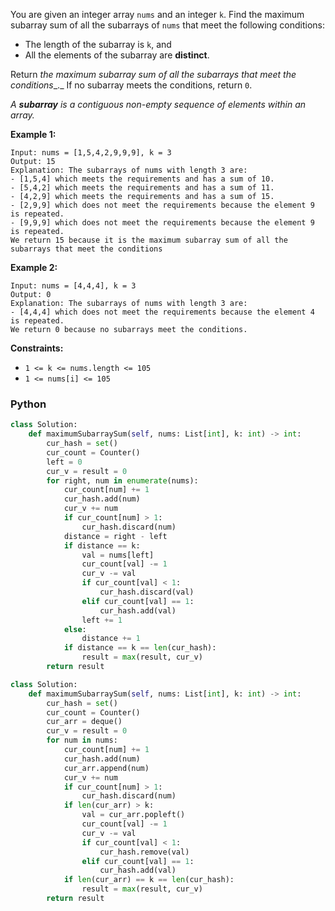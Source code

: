 You are given an integer array  `nums`  and an integer  `k`. Find the maximum subarray sum of all the subarrays
of  `nums`  that meet the following conditions:

- The length of the subarray is  `k`, and
- All the elements of the subarray are  **distinct**.

Return  _the maximum subarray sum of all the subarrays that meet the conditions__._  If no subarray meets the
conditions, return  `0`.

_A  **subarray**  is a contiguous non-empty sequence of elements within an array._

**Example 1:**

```
Input: nums = [1,5,4,2,9,9,9], k = 3
Output: 15
Explanation: The subarrays of nums with length 3 are:
- [1,5,4] which meets the requirements and has a sum of 10.
- [5,4,2] which meets the requirements and has a sum of 11.
- [4,2,9] which meets the requirements and has a sum of 15.
- [2,9,9] which does not meet the requirements because the element 9 is repeated.
- [9,9,9] which does not meet the requirements because the element 9 is repeated.
We return 15 because it is the maximum subarray sum of all the subarrays that meet the conditions
```

**Example 2:**

```
Input: nums = [4,4,4], k = 3
Output: 0
Explanation: The subarrays of nums with length 3 are:
- [4,4,4] which does not meet the requirements because the element 4 is repeated.
We return 0 because no subarrays meet the conditions.
```

**Constraints:**

- `1 <= k <= nums.length <= 105`
- `1 <= nums[i] <= 105`

### Python

```python
class Solution:
    def maximumSubarraySum(self, nums: List[int], k: int) -> int:
        cur_hash = set()
        cur_count = Counter()
        left = 0
        cur_v = result = 0
        for right, num in enumerate(nums):
            cur_count[num] += 1
            cur_hash.add(num)
            cur_v += num
            if cur_count[num] > 1:
                cur_hash.discard(num)
            distance = right - left
            if distance == k:
                val = nums[left]
                cur_count[val] -= 1
                cur_v -= val
                if cur_count[val] < 1:
                    cur_hash.discard(val)
                elif cur_count[val] == 1:
                    cur_hash.add(val)
                left += 1
            else:
                distance += 1
            if distance == k == len(cur_hash):
                result = max(result, cur_v)
        return result
```

```python
class Solution:
    def maximumSubarraySum(self, nums: List[int], k: int) -> int:
        cur_hash = set()
        cur_count = Counter()
        cur_arr = deque()
        cur_v = result = 0
        for num in nums:
            cur_count[num] += 1
            cur_hash.add(num)
            cur_arr.append(num)
            cur_v += num
            if cur_count[num] > 1:
                cur_hash.discard(num)
            if len(cur_arr) > k:
                val = cur_arr.popleft()
                cur_count[val] -= 1
                cur_v -= val
                if cur_count[val] < 1:
                    cur_hash.remove(val)
                elif cur_count[val] == 1:
                    cur_hash.add(val)
            if len(cur_arr) == k == len(cur_hash):
                result = max(result, cur_v)
        return result
```